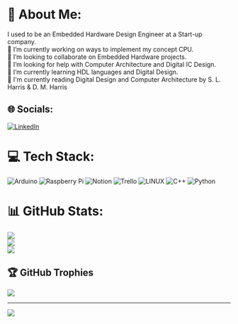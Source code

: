 # 💫 About Me:
I used to be an Embedded Hardware Design Engineer at a Start-up company. <br>🔭 I’m currently working on ways to implement my concept CPU.<br>👯 I’m looking to collaborate on Embedded Hardware projects.<br>🤝 I’m looking for help with Computer Architecture and Digital IC Design.<br>🌱 I’m currently learning HDL languages and Digital Design.<br>💬 I'm currently reading Digital Design and Computer Architecture by S. L. Harris & D. M. Harris<br>


## 🌐 Socials:
[![LinkedIn](https://img.shields.io/badge/LinkedIn-%230077B5.svg?logo=linkedin&logoColor=white)](https://linkedin.com/in/https://www.linkedin.com/in/satvik-patel-433655164/) 

# 💻 Tech Stack:
![Arduino](https://img.shields.io/badge/-Arduino-00979D?style=for-the-badge&logo=Arduino&logoColor=white) ![Raspberry Pi](https://img.shields.io/badge/-RaspberryPi-C51A4A?style=for-the-badge&logo=Raspberry-Pi) ![Notion](https://img.shields.io/badge/Notion-%23000000.svg?style=for-the-badge&logo=notion&logoColor=white) ![Trello](https://img.shields.io/badge/Trello-%23026AA7.svg?style=for-the-badge&logo=Trello&logoColor=white) ![LINUX](https://img.shields.io/badge/Linux-FCC624?style=for-the-badge&logo=linux&logoColor=black) ![C++](https://img.shields.io/badge/c++-%2300599C.svg?style=for-the-badge&logo=c%2B%2B&logoColor=white) ![Python](https://img.shields.io/badge/python-3670A0?style=for-the-badge&logo=python&logoColor=ffdd54)
# 📊 GitHub Stats:
![](https://github-readme-stats.vercel.app/api?username=Satvik3799&theme=blueberry&hide_border=false&include_all_commits=true&count_private=true)<br/>
![](https://github-readme-streak-stats.herokuapp.com/?user=Satvik3799&theme=blueberry&hide_border=false)<br/>
![](https://github-readme-stats.vercel.app/api/top-langs/?username=Satvik3799&theme=blueberry&hide_border=false&include_all_commits=true&count_private=true&layout=compact)

## 🏆 GitHub Trophies
![](https://github-profile-trophy.vercel.app/?username=Satvik3799&theme=radical&no-frame=false&no-bg=false&margin-w=4)

---
[![](https://visitcount.itsvg.in/api?id=Satvik3799&icon=0&color=0)](https://visitcount.itsvg.in)

<!-- Proudly created with GPRM ( https://gprm.itsvg.in ) -->
